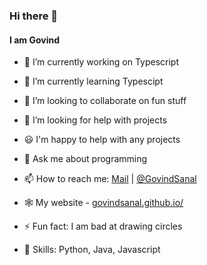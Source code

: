 ### Hi there 👋
#### I am Govind

- 🔭 I’m currently working on Typescript
- 🌱 I’m currently learning Typescipt
- 👯 I’m looking to collaborate on fun stuff
- 🤔 I’m looking for help with projects
- 😃 I'm happy to help with any projects
- 💬 Ask me about programming
- 📫 How to reach me: [Mail](mailto:govindsanal25@gmail.com) | [@GovindSanal](https://twitter.com/GovindSanal)
- 🕸 My website - [govindsanal.github.io/](https://govindsanal.github.io/)
- ⚡ Fun fact: I am bad at drawing circles

- 💪 Skills: Python, Java, Javascript
